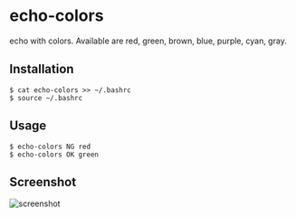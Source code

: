 echo-colors
==========
echo with colors. Available are red, green, brown, blue, purple, cyan, gray.

Installation
----------

    $ cat echo-colors >> ~/.bashrc
    $ source ~/.bashrc  
	
Usage
----------

    $ echo-colors NG red  
    $ echo-colors OK green

Screenshot
----------
![screenshot](https://raw.github.com/kyagi/echo-colors/master/screenshot.png)
